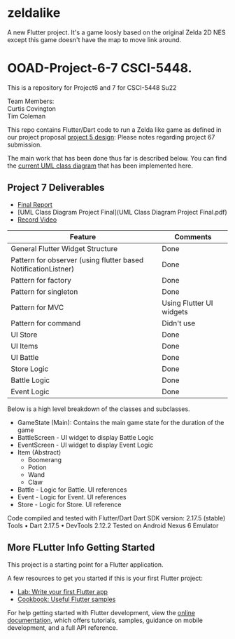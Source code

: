 # zeldalike

A new Flutter project. It's a game loosly based on the original Zelda 2D NES except this game
doesn't have the map to move link around. 

# OOAD-Project-6-7 CSCI-5448.
This is a repository for Project6 and 7 for CSCI-5448 Su22 

Team Members:   
Curtis Covington   
Tim Coleman     


This repo contains Flutter/Dart code to run a Zelda like game as defined in our project proposal [project 5 design](Project_Design_5.pdf): Please notes regarding project 67 submission. 

The main work that has been done thus far is described below. 
You can find the [current UML class diagram](Project_6_Current_UML_Class_Diagram.pdf) that has been implemented here. 


## Project 7 Deliverables

- [Final Report](Final_Report.pdf)
- [UML Class Diagram Project Final](UML Class Diagram Project Final.pdf)
- [Record Video](recorded_demo.mp4) 


|  Feature |  Comments |
|---|---|
| General Flutter Widget Structure | Done  | 
| Pattern for observer (using flutter based NotificationListner) | Done  | 
| Pattern for factory | Done  | 
| Pattern for singleton  | Done  | 
| Pattern for MVC  | Using Flutter UI widgets  |
| Pattern for command  | Didn't use  | 
| UI Store | Done  | 
| UI Items | Done  | 
| UI Battle | Done  | 
| Store Logic | Done | 
| Battle Logic | Done | 
| Event Logic | Done |


Below is a high level breakdown of the classes and subclasses. 

* GameState (Main): Contains the main game state for the duration of the game
* BattleScreen - UI widget to display Battle Logic
* EventScreen - UI widget to display Event Logic
* Item (Abstract)
    * Boomerang 
    * Potion
    * Wand
    * Claw
* Battle - Logic for Battle. UI references
* Event  - Logic for Event. UI references
* Store - Logic for Store. UI reference

Code compiled and tested with Flutter/Dart
Dart SDK version: 2.17.5 (stable)
Tools • Dart 2.17.5 • DevTools 2.12.2
Tested on Android Nexus 6 Emulator



## More FLutter Info Getting Started

This project is a starting point for a Flutter application.

A few resources to get you started if this is your first Flutter project:

- [Lab: Write your first Flutter app](https://docs.flutter.dev/get-started/codelab)
- [Cookbook: Useful Flutter samples](https://docs.flutter.dev/cookbook)

For help getting started with Flutter development, view the
[online documentation](https://docs.flutter.dev/), which offers tutorials,
samples, guidance on mobile development, and a full API reference.



